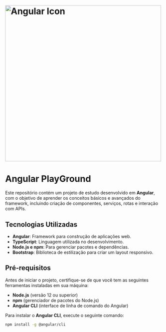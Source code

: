 # <img src="https://angular.io/assets/images/logos/angular/angular.svg" alt="Angular Icon" width="500" /> 
# Angular PlayGround

Este repositório contém um projeto de estudo desenvolvido em **Angular**, com o objetivo de aprender os conceitos básicos e avançados do framework, incluindo criação de componentes, serviços, rotas e interação com APIs.

## Tecnologias Utilizadas

- **Angular**: Framework para construção de aplicações web.
- **TypeScript**: Linguagem utilizada no desenvolvimento.
- **Node.js e npm**: Para gerenciar pacotes e dependências.
- **Bootstrap**: Biblioteca de estilização para criar um layout responsivo.
  
## Pré-requisitos

Antes de iniciar o projeto, certifique-se de que você tem as seguintes ferramentas instaladas em sua máquina:

- **Node.js** (versão 12 ou superior)
- **npm** (gerenciador de pacotes do Node.js)
- **Angular CLI** (interface de linha de comando do Angular)

Para instalar o **Angular CLI**, execute o seguinte comando:

```bash
npm install -g @angular/cli
